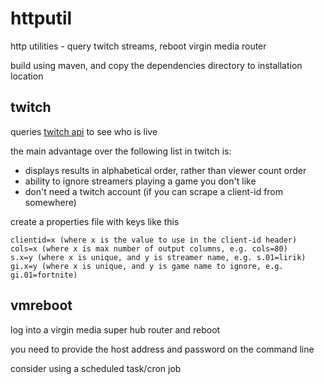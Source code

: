 # httputil

http utilities - query twitch streams, reboot virgin media router

build using maven, and copy the dependencies directory to installation location

## twitch

queries [twitch api](https://github.com/justintv/Twitch-API/wiki/API) to see who is live

the main advantage over the following list in twitch is:
* displays results in alphabetical order, rather than viewer count order
* ability to ignore streamers playing a game you don't like
* don't need a twitch account (if you can scrape a client-id from somewhere)

create a properties file with keys like this

	clientid=x (where x is the value to use in the client-id header) 
	cols=x (where x is max number of output columns, e.g. cols=80)
	s.x=y (where x is unique, and y is streamer name, e.g. s.01=lirik)
	gi.x=y (where x is unique, and y is game name to ignore, e.g. gi.01=fortnite)

## vmreboot

log into a virgin media super hub router and reboot

you need to provide the host address and password on the command line

consider using a scheduled task/cron job
